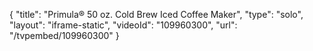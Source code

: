 {
    "title": "Primula&reg; 50 oz. Cold Brew Iced Coffee Maker",
    "type": "solo",
    "layout": "iframe-static",
    "videoId": "109960300",
    "url": "\/tvpembed\/109960300"
}